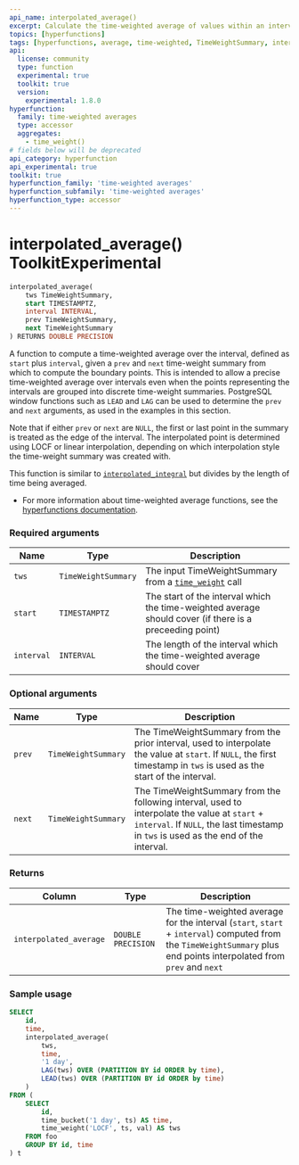 ```yaml
---
api_name: interpolated_average()
excerpt: Calculate the time-weighted average of values within an interval, interpolating the interval bounds
topics: [hyperfunctions]
tags: [hyperfunctions, average, time-weighted, TimeWeightSummary, interpolated]
api:
  license: community
  type: function
  experimental: true
  toolkit: true
  version:
    experimental: 1.8.0
hyperfunction:
  family: time-weighted averages
  type: accessor
  aggregates:
    - time_weight()
# fields below will be deprecated
api_category: hyperfunction
api_experimental: true
toolkit: true
hyperfunction_family: 'time-weighted averages'
hyperfunction_subfamily: 'time-weighted averages'
hyperfunction_type: accessor
---
```


# interpolated_average() <tag type="toolkit">Toolkit</tag><tag type="experimental-toolkit">Experimental</tag>

```SQL
interpolated_average(
    tws TimeWeightSummary,
    start TIMESTAMPTZ,
    interval INTERVAL,
    prev TimeWeightSummary,
    next TimeWeightSummary
) RETURNS DOUBLE PRECISION
```

A function to compute a time-weighted average over the interval, defined as `start`
plus `interval`, given a `prev` and `next` time-weight summary from which to
compute the boundary points. This is intended to allow a precise time-weighted
average over intervals even when the points representing the intervals are grouped
into discrete time-weight summaries. PostgreSQL window functions such as
`LEAD` and `LAG` can be used to determine the `prev` and `next` arguments,
as used in the examples in this section.

Note that if either `prev` or `next` are `NULL`, the first or last point in the
summary is treated as the edge of the interval. The interpolated point is
determined using LOCF or linear interpolation, depending on which interpolation
style the time-weight summary was created with.

This function is similar to [`interpolated_integral`][hyperfunctions-interpolated-integral] but divides by the length of time being averaged.

*   For more information about time-weighted average functions, see the
    [hyperfunctions documentation][hyperfunctions-time-weight-average].

### Required arguments

|Name|Type|Description|
|-|-|-|
|`tws`|`TimeWeightSummary`|The input TimeWeightSummary from a [`time_weight`][hyperfunctions-time-weight] call|
|`start`|`TIMESTAMPTZ`|The start of the interval which the time-weighted average should cover (if there is a preceeding point)|
|`interval`|`INTERVAL`|The length of the interval which the time-weighted average should cover|

### Optional arguments

|Name|Type|Description|
|-|-|-|
|`prev`|`TimeWeightSummary`|The TimeWeightSummary from the prior interval, used to interpolate the value at `start`. If `NULL`, the first timestamp in `tws` is used as the start of the interval.|
|`next`|`TimeWeightSummary`|The TimeWeightSummary from the following interval, used to interpolate the value at `start` + `interval`. If `NULL`, the last timestamp in `tws` is used as the end of the interval.|

### Returns

|Column|Type|Description|
|-|-|-|
|`interpolated_average`|`DOUBLE PRECISION`|The time-weighted average for the interval (`start`, `start` + `interval`) computed from the `TimeWeightSummary` plus end points interpolated from `prev` and `next`|

### Sample usage

```SQL
SELECT
    id,
    time,
    interpolated_average(
        tws,
        time,
        '1 day',
        LAG(tws) OVER (PARTITION BY id ORDER by time),
        LEAD(tws) OVER (PARTITION BY id ORDER by time)
    )
FROM (
    SELECT
        id,
        time_bucket('1 day', ts) AS time,
        time_weight('LOCF', ts, val) AS tws
    FROM foo
    GROUP BY id, time
) t
```

[hyperfunctions-time-weight-average]: /timescaledb/:currentVersion:/how-to-guides/hyperfunctions/time-weighted-averages/
[hyperfunctions-time-weight]: /api/:currentVersion:/hyperfunctions/time-weighted-averages/time_weight/
[hyperfunctions-stats-agg]: /timescaledb/:currentVersion:/how-to-guides/hyperfunctions/stats-aggs/
[hyperfunctions-interpolated-integral]: /api/:currentVersion:/hyperfunctions/time-weighted-averages/interpolated_integral/
